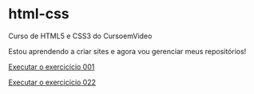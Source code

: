 # html-css
 Curso de HTML5 e CSS3 do CursoemVideo

 Estou aprendendo a criar sites e agora vou gerenciar meus repositórios!

 <a href="https://rmrgomes.github.io/html-css/exercicios/ex001/index.html">Executar o exercicício 001</a>


 <a href="https://rmrgomes.github.io/html-css/exercicios/ex022/index.html">Executar o exercicício 022</a>